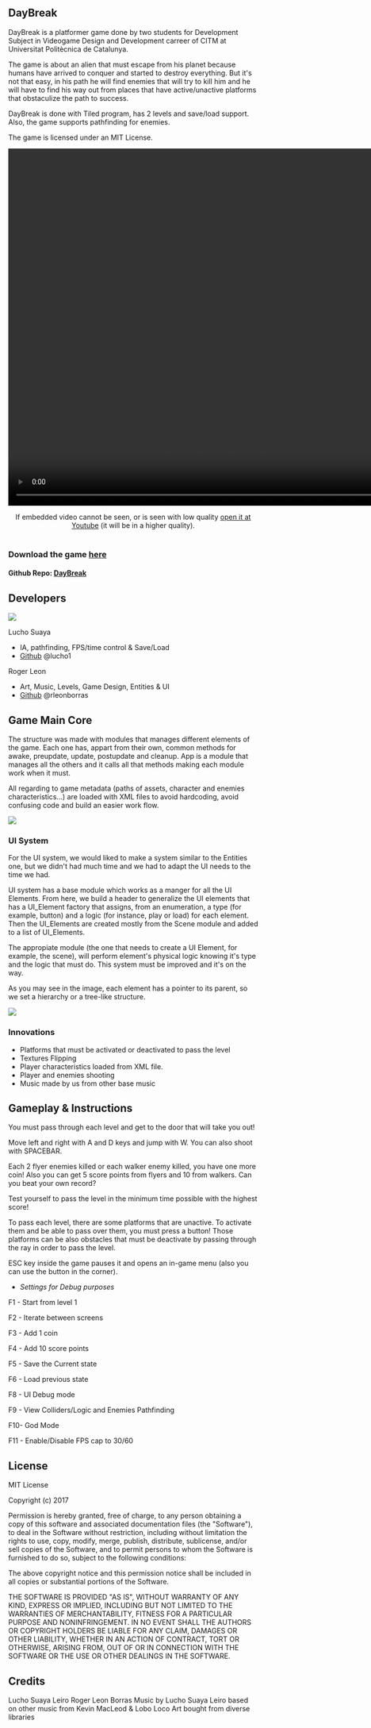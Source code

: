 ## DayBreak

DayBreak is a platformer game done by two students for Development Subject in Videogame Design and Development carreer of CITM at Universitat Politècnica
de Catalunya.

The game is about an alien that must escape from his planet because humans have arrived to conquer and started to destroy everything. But
it's not that easy, in his path he will find enemies that will try to kill him and he will have to find his way out from places that
have active/unactive platforms that obstaculize the path to success.

DayBreak is done with Tiled program, has 2 levels and save/load support. Also, the game supports pathfinding for enemies.

The game is licensed under an MIT License.

<video src="docs/daybreak-official-trailer.mp4" align="center" width="1280" height="720" controls preload></video>

<p align="center">
If embedded video cannot be seen, or is seen with low quality
<a href="https://www.youtube.com/watch?v=09pPxgbtmFY&feature=youtu.be">open it at Youtube</a> (it will be in a higher quality).<br><br>
</p>

### Download the game [here](https://github.com/lucho1/DevelopmentProject/releases/download/DayBreak-v1.0/DayBreak_v1_0.zip)
#### Github Repo: [DayBreak](https://github.com/lucho1/DevelopmentProject)

## Developers

![](https://github.com/lucho1/DevelopmentProject/blob/master/docs/teamphoto.jpg)

Lucho Suaya

* IA, pathfinding, FPS/time control & Save/Load
* [Github](https://github.com/lucho1) @lucho1

Roger Leon

* Art, Music, Levels, Game Design, Entities & UI
* [Github](rleonborras) @rleonborras

## Game Main Core

The structure was made with modules that manages different elements of the game. Each one has, appart from their own, common methods for
awake, preupdate, update, postupdate and cleanup. App is a module that manages all the others and it calls all that methods making
each module work when it must.

All regarding to game metadata (paths of assets, character and enemies characteristics...) are loaded with XML files to avoid hardcoding,
avoid confusing code and build an easier work flow.

![](https://github.com/lucho1/DevelopmentProject/blob/master/docs/UML.png)

### UI System

For the UI system, we would liked to make a system similar to the Entities one, but we didn't had much time and we had to adapt the UI needs to the time we had.

UI system has a base module which works as a manger for all the UI Elements. From here, we build a header to generalize the UI elements that has a UI_Element factory that assigns, from an enumeration, a type (for example, button) and a logic (for instance, play or load) for each element. Then the UI_Elements are created mostly from the Scene module and added to a list of UI_Elements.

The appropiate module (the one that needs to create a UI Element, for example, the scene), will perform element's physical logic knowing it's type and the logic that must do.
This system must be improved and it's on the way.

As you may see in the image, each element has a pointer to its parent, so we set a hierarchy or a tree-like structure.

![](https://github.com/lucho1/DevelopmentProject/blob/master/docs/UI_UML2.png)

### Innovations
* Platforms that must be activated or deactivated to pass the level
* Textures Flipping
* Player characteristics loaded from XML file.
* Player and enemies shooting
* Music made by us from other base music

## Gameplay & Instructions

You must pass through each level and get to the door that will take you out!

Move left and right with A and D keys and jump with W. You can also shoot with SPACEBAR.

Each 2 flyer enemies killed or each walker enemy killed, you have one more coin! Also you can get 5 score points from flyers and 10 from walkers. Can you beat your own record?

Test yourself to pass the level in the minimum time possible with the highest score!

To pass each level, there are some platforms that are unactive. To activate them and be able to pass over them, you must press a button!
Those platforms can be also obstacles that must be deactivate by passing through the ray in order to pass the level.

ESC key inside the game pauses it and opens an in-game menu (also you can use the button in the corner).

* _Settings for Debug purposes_

F1 - Start from level 1

F2 - Iterate between screens

F3 - Add 1 coin

F4 - Add 10 score points

F5 - Save the Current state

F6 - Load previous state

F8 - UI Debug mode

F9 - View Colliders/Logic and Enemies Pathfinding

F10- God Mode

F11 - Enable/Disable FPS cap to 30/60

## License

MIT License

Copyright (c) 2017 

Permission is hereby granted, free of charge, to any person obtaining a copy
of this software and associated documentation files (the "Software"), to deal
in the Software without restriction, including without limitation the rights
to use, copy, modify, merge, publish, distribute, sublicense, and/or sell
copies of the Software, and to permit persons to whom the Software is
furnished to do so, subject to the following conditions:

The above copyright notice and this permission notice shall be included in all
copies or substantial portions of the Software.

THE SOFTWARE IS PROVIDED "AS IS", WITHOUT WARRANTY OF ANY KIND, EXPRESS OR
IMPLIED, INCLUDING BUT NOT LIMITED TO THE WARRANTIES OF MERCHANTABILITY,
FITNESS FOR A PARTICULAR PURPOSE AND NONINFRINGEMENT. IN NO EVENT SHALL THE
AUTHORS OR COPYRIGHT HOLDERS BE LIABLE FOR ANY CLAIM, DAMAGES OR OTHER
LIABILITY, WHETHER IN AN ACTION OF CONTRACT, TORT OR OTHERWISE, ARISING FROM,
OUT OF OR IN CONNECTION WITH THE SOFTWARE OR THE USE OR OTHER DEALINGS IN THE
SOFTWARE.

## Credits
Lucho Suaya Leiro
Roger Leon Borras
Music by Lucho Suaya Leiro based on other music from Kevin MacLeod & Lobo Loco
Art bought from diverse libraries

